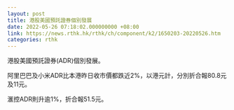 ```yaml
---
layout: post
title: 港股美國預託證券個別發展
date: 2022-05-26 07:18:02.000000000 +08:00
link: https://news.rthk.hk/rthk/ch/component/k2/1650203-20220526.htm
categories: rthk
---
```


港股美國預託證券(ADR)個別發展。

阿里巴巴及小米ADR比本港昨日收市價都跌近2%，以港元計，分別折合報80.8元及11元。

滙控ADR則升逾1%，折合報51.5元。
